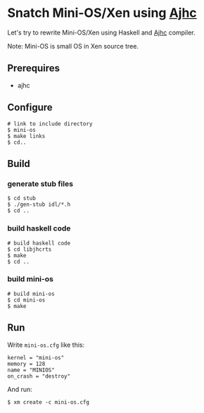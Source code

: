 # Snatch Mini-OS/Xen using [Ajhc](http://ajhc.metasepi.org/)

Let's try to rewrite Mini-OS/Xen using Haskell and [Ajhc](http://ajhc.metasepi.org/) compiler.

Note: Mini-OS is small OS in Xen source tree.

## Prerequires

 * ajhc

## Configure

    # link to include directory
    $ mini-os
    $ make links
    $ cd..

## Build

### generate stub files

    $ cd stub
    $ ./gen-stub idl/*.h
    $ cd ..

### build haskell code


    # build haskell code
    $ cd libjhcrts
    $ make
    $ cd ..

### build mini-os

    # build mini-os
    $ cd mini-os
    $ make

## Run

Write `mini-os.cfg` like this:

    kernel = "mini-os"
    memory = 128
    name = "MINIOS"
    on_crash = "destroy"

And run:

    $ xm create -c mini-os.cfg

